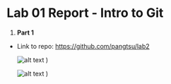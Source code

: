 # Lab 01 Report - Intro to Git

1. **Part 1** 
- Link to repo: 
  https://github.com/pangtsu/lab2

  ![alt text](https://raw.githubusercontent.com/pangtsu/oss-repo-template2/master/1.png)
  )

  ![alt text](https://raw.githubusercontent.com/pangtsu/oss-repo-template2/master/2.png)
  )
